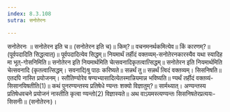 ```yaml
---
index: 8.3.108
sutra: सनोतेरनः

---
```

 सनोतेरनः ॥ सनोतेरन इति च॥ (सनोतेरन इति च)॥ किम्?॥ वचनमनर्थकमित्येव॥ किं कारणम्?॥ (पूर्वपदादिति सिद्धत्वात्)॥ पूर्वपदादित्येव सिद्धम्॥ नियमार्थं तर्हीदं वक्तव्यम्-सनोतेरनकारस्यैव यथा स्यादिह मा भूत्-गोसनिमिति॥ सनोतेरन इति नियमार्थमिति चेत्सवनादिकृतत्वात्सिद्धम्॥ सनोतेरन इति नियमार्थमिति चेत्सवनादि (कृतत्वात्सिद्धम्। सवनादि)षु पाठः करिष्यते॥ सन्नर्थं तु॥ सन्नर्थं त्विदं वक्तव्यम्। सिसनिषति॥ एतदपि नास्ति प्रयोजनम्। स्तौतिण्योरेव षण्यभ्यासादित्येतस्मान्नियमान्न भविष्यति॥ ण्यर्थं तर्हीदं वक्तव्यं-सिसानयिषतीति(1)॥ कथं पुनरण्यन्तस्य प्रतिषेधे ण्यन्तः शक्यो विज्ञातुम्?॥ सार्मथ्यात्। अण्यन्तस्य प्रतिषेधवचने प्रयोजनं नास्तीति कृत्वा ण्यन्तो(2) विज्ञास्यते॥ अथ वाऽयमस्त्यण्यन्तः सिसनिषतेरप्रत्ययः-सिसनीः॥ (सनोतेरनः)। 